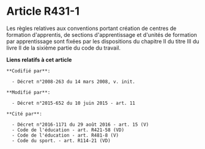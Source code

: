 # Article R431-1

Les règles relatives aux conventions portant création de centres de formation d'apprentis, de sections d'apprentissage et
d'unités de formation par apprentissage sont fixées par les dispositions du chapitre II du titre III du livre II de la
sixième partie du code du travail.

**Liens relatifs à cet article**

	**Codifié par**:

	  - Décret n°2008-263 du 14 mars 2008, v. init.

	**Modifié par**:

	  - Décret n°2015-652 du 10 juin 2015 - art. 11

	**Cité par**:

	  - Décret n°2016-1171 du 29 août 2016 - art. 15 (V)
	  - Code de l'éducation - art. R421-58 (VD)
	  - Code de l'éducation - art. R481-8 (V)
	  - Code du sport. - art. R114-21 (VD)
